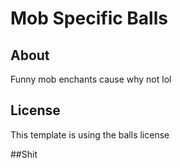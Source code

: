 # Mob Specific Balls

## About

Funny mob enchants cause why not lol 

## License

This template is using the balls license

##Shit
